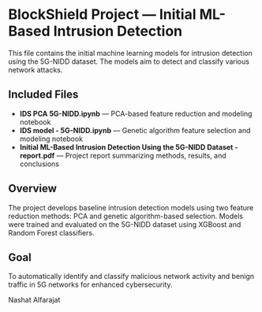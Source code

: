 # BlockShield Project — Initial ML-Based Intrusion Detection


This file contains the initial machine learning models for intrusion detection using the 5G-NIDD dataset. The models aim to detect and classify various network attacks.

## Included Files

- **IDS PCA 5G-NIDD.ipynb** — PCA-based feature reduction and modeling notebook  
- **IDS model - 5G-NIDD.ipynb** — Genetic algorithm feature selection and modeling notebook  
- **Initial ML-Based Intrusion Detection Using the 5G-NIDD Dataset - report.pdf** — Project report summarizing methods, results, and conclusions  

## Overview

The project develops baseline intrusion detection models using two feature reduction methods: PCA and genetic algorithm-based selection. Models were trained and evaluated on the 5G-NIDD dataset using XGBoost and Random Forest classifiers.

## Goal

To automatically identify and classify malicious network activity and benign traffic in 5G networks for enhanced cybersecurity.


Nashat Alfarajat

